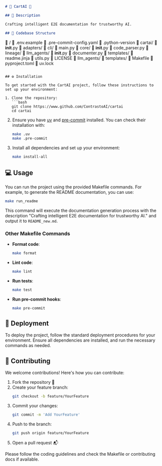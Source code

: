 ```markdown
# 🌟 CartAI 🌟

## 📝 Description

Crafting intelligent E2E documentation for trustworthy AI.

## 📂 Codebase Structure

```
📁 /
  📄 .env.example
  📄 .pre-commit-config.yaml
  📄 .python-version
  📁 cartai/
    📄 __init__.py
    📁 adapters/
    📁 cli/
      📄 main.py
    📁 core/
      📄 __init__.py
      📄 code_parser.py
    📁 lineage/
    📁 llm_agents/
      📄 __init__.py
      📄 documenter.py
      📁 templates/
        📄 readme.jinja
      📄 utils.py
  📄 LICENSE
  📁 llm_agents/
    📁 templates/
  📄 Makefile
  📄 pyproject.toml
  📄 uv.lock
```

## ⚙️ Installation

To get started with the CartAI project, follow these instructions to set up your environment:

1. Clone the repository:
   ```bash
   git clone https://www.github.com/ContrastoAI/cartai
   cd cartai
   ```

2. Ensure you have [uv](https://docs.astral.sh/uv/getting-started/installation/) and [pre-commit](https://pre-commit.com/) installed. You can check their installation with:
   ```bash
   make .uv
   make .pre-commit
   ```

3. Install all dependencies and set up your environment:
   ```bash
   make install-all
   ```

## 💻 Usage

You can run the project using the provided Makefile commands. For example, to generate the README documentation, you can use:
```bash
make run_readme
```

This command will execute the documentation generation process with the description "Crafting intelligent E2E documentation for trustworthy AI." and output it to `README_new.md`.

### Other Makefile Commands

- **Format code**: 
  ```bash
  make format
  ```

- **Lint code**: 
  ```bash
  make lint
  ```

- **Run tests**: 
  ```bash
  make test
  ```

- **Run pre-commit hooks**: 
  ```bash
  make pre-commit
  ```

## 🚀 Deployment

To deploy the project, follow the standard deployment procedures for your environment. Ensure all dependencies are installed, and run the necessary commands as needed.

## 🤝 Contributing

We welcome contributions! Here's how you can contribute:

1. Fork the repository 🍴
2. Create your feature branch: 
   ```bash
   git checkout -b feature/YourFeature
   ```
3. Commit your changes: 
   ```bash
   git commit -m 'Add YourFeature'
   ```
4. Push to the branch: 
   ```bash
   git push origin feature/YourFeature
   ```
5. Open a pull request 📬

Please follow the coding guidelines and check the Makefile or contributing docs if available.
```

